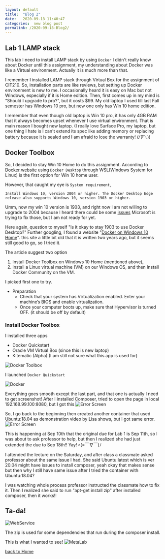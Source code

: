 ```yaml
---
layout: default
title:  "Blog 2"
date:   2020-09-18 11:40:47
categories:  new blog post
permalink: /2020-09-18-Blog2/
---
```





## Lab 1 LAMP stack

This lab I need to install LAMP stack by using `Docker`
I didn't really know about Docker until this assignment, my understanding about Docker was like a Virtual environment.
Actually it is much more than that.

I remember I installed LAMP stack through Virtual Box for the assignment of CIT210.
So, installation parts are like reviews, but setting up Docker environment is new to me.
I occasionally heard it is easy on Mac but not Windows, especially if it is Home edition. Then, first comes up in my mind is "Should I upgrade to pro?", but it costs $99.
My old laptop I used till last Fall semester has Windows 10 pro, but new one only has Win 10 home edition.

I remember that even though old laptop is Win 10 pro, it has only 4GB RAM that it always becomes upset whenever I use virtual environment. That is main reason I bought new laptop.
(I really love Surface Pro, my laptop, but one thing I hate is I can't extend its spec like adding memory or replacing battery because it is sealed and I am afraid to lose the warranty! (*/∇＼*))

## Docker Toolbox

So, I decided to stay Win 10 Home to do this assignment.
According to [Docker website](https://docs.docker.com/docker-for-windows/install-windows-home/) using `Docker Desktop` through WSL(Windows System for Linux) is the first option for Win 10 home user.

However, that caught my eye is `System requirement`,
```
Install Windows 10, version 2004 or higher. The Docker Desktop Edge release also supports Windows 10, version 1903 or higher.
```

Umm, now my win 10 version is 1903, and right now I am not willing to upgrade to 2004 because I heard there could be some [issues](https://www.forbes.com/sites/daveywinder/2020/05/28/dont-press-windows-10-2004-update-now-button-microsoft-warns-some-users-may2020-windows10-update-warning/#1e6fa79b6fc0)
Microsoft is trying to fix those, but I am not ready for yet.

Here again, question to myself "Is it okay to stay 1903 to use Docker Desktop?"
Further googling, I found a website "[Docker on Windows 10 Home](https://medium.com/@mbyfieldcameron/docker-on-windows-10-home-edition-c186c538dff3)".  this site a little bit old that it is written two years ago, but it seems still good to go, so I tried it.

The article suggest two option
1. Install Docker Toolbox on Windows 10 Home (mentioned above),
2. Install a Linux virtual machine (VM) on our Windows OS, and then Install Docker Community on the VM.

I picked first one to try.

- Preparation
  - Check that your system has Virtualization enabled. Enter your machine’s BIOS and enable virtualization.
  - Once your computer boots up, make sure that Hypervisor is turned OFF. (it should be off by default)

### Install Docker Toolbox
 I installed three apps
  - Docker Quickstart
  - Oracle VM Virtual Box (since this is new laptop)
  - Kitematic (Alpha) (I am still not sure what this app is used for)

  ![Docker Toolbox](https://miro.medium.com/max/850/1*UqfVfLwJs4NbBz6ir3QU5w.png)

  I launched `Docker Quickstart`
  
 ![Docker](https://user-images.githubusercontent.com/69828773/93692410-ce8c3900-faa7-11ea-908e-c9904611d0e5.png)

  Everything goes smooth except the last part, and that one is actually I need to get screenshot!
  After I installed Composer, tried to open the page in local 192.168.99.100:8080, but I got this
  ![Error Screen]()

  So, I go back to the beginning then created another container that used Ubuntu:18.04 as demonstration video by Lisa shows, but I got same error.
  ![Error Screen]()

  This is happening at Sep 10th that the original due for Lab 1 is Sep 11th, so I was about to ask professor to help, but then I realized she had just extended the due to Sep 18th!! Yay! ﾍ(=￣∇￣)ﾉ


  I attended the lecture on the Saturday, and after class a classmate asked professor about the same issue I had.
  She said Ubuntu:latest which is ver 20.04 might have issues to install composer, yeah okay that makes sense but then why I still have same issue after I tried the container with Ubuntu:18.04?

  I was watching whole process professor instructed the classmate how to fix it. Then I realized she said to run "apt-get install zip" after installed composer, then it works!!

  ## Ta-da!
  
  ![WebService]()

  The zip is used for some dependencies that run during the composer install.

  This is what I wanted to see!
  ![MetaLab]()







[back to Home](https://keiyamo.github.io/)
